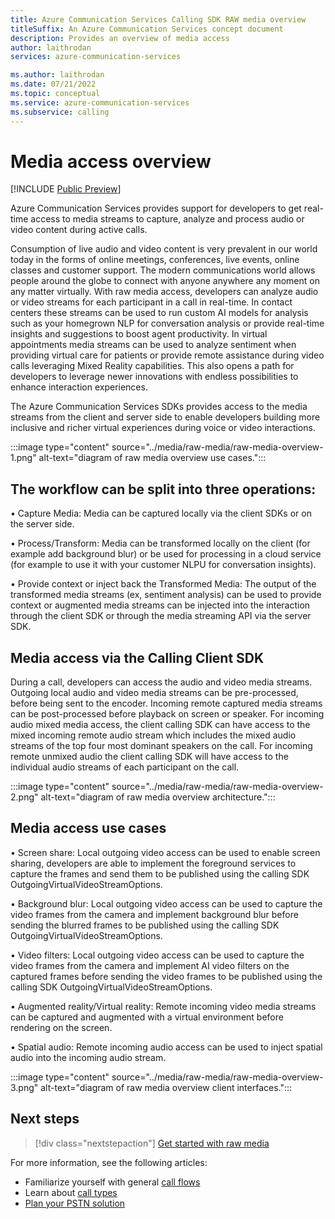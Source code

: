 ```yaml
---
title: Azure Communication Services Calling SDK RAW media overview 
titleSuffix: An Azure Communication Services concept document
description: Provides an overview of media access 
author: laithrodan
services: azure-communication-services

ms.author: laithrodan
ms.date: 07/21/2022
ms.topic: conceptual
ms.service: azure-communication-services
ms.subservice: calling
---
```


# Media access overview

[!INCLUDE [Public Preview](../../includes/public-preview-include-document.md)]

Azure Communication Services provides support for developers to get real-time access to media streams to capture, analyze and process audio or video content during active calls. 

Consumption of live audio and video content is very prevalent in our world today in the forms of online meetings, conferences, live events, online classes and customer support. The modern communications world allows people around the globe to connect with anyone anywhere any moment on any matter virtually. With raw media access, developers can analyze audio or video streams for each participant in a call in real-time. In contact centers these streams can be used to run custom AI models for analysis such as your homegrown NLP for conversation analysis or provide real-time insights and suggestions to boost agent productivity. In virtual appointments media streams can be used to analyze sentiment when providing virtual care for patients or provide remote assistance during video calls leveraging Mixed Reality capabilities. This also opens a path for developers to leverage newer innovations with endless possibilities to enhance interaction experiences.   

The Azure Communication Services SDKs provides access to the media streams from the client and server side to enable developers building more inclusive and richer virtual experiences during voice or video interactions. 

:::image type="content" source="../media/raw-media/raw-media-overview-1.png" alt-text="diagram of raw media overview use cases.":::

## The workflow can be split into three operations:
•	Capture Media: Media can be captured locally via the client SDKs or on the server side.

•	Process/Transform: Media can be transformed locally on the client (for example add background blur) or be used for processing in a cloud service (for example to use it with your customer NLPU for conversation insights).

•	Provide context or inject back the Transformed Media: The output of the transformed media streams (ex, sentiment analysis) can be used to provide context  or augmented media streams can be injected into the interaction through the client SDK or through the media streaming API via the server SDK. 

## Media access via the Calling Client SDK
During a call, developers can access the audio and video media streams. Outgoing local audio and video media streams can be pre-processed, before being sent to the encoder. Incoming remote captured media streams can be post-processed before playback on screen or speaker. For incoming audio mixed media access, the client calling SDK can have access to the mixed incoming remote audio stream which includes the mixed audio streams of the top four most dominant speakers on the call. For incoming remote unmixed audio the client calling SDK will have access to the individual audio streams of each participant on the call.  

:::image type="content" source="../media/raw-media/raw-media-overview-2.png" alt-text="diagram of raw media overview architecture.":::


## Media access use cases
•	Screen share: Local outgoing video access can be used to enable screen sharing, developers are able to implement the foreground services to capture the frames and send them to be published using the calling SDK OutgoingVirtualVideoStreamOptions.

•	Background blur: Local outgoing video access can be used to capture the video frames from the camera and implement background blur before sending the blurred frames to be published using the calling SDK OutgoingVirtualVideoStreamOptions.

•	Video filters: Local outgoing video access can be used to capture the video frames from the camera and implement AI video filters on the captured frames before sending the video frames to be published using the calling SDK OutgoingVirtualVideoStreamOptions.

•	Augmented reality/Virtual reality: Remote incoming video media streams can be captured and augmented with a virtual environment before rendering on the screen.

•	Spatial audio: Remote incoming audio access can be used to inject spatial audio into the incoming audio stream.


:::image type="content" source="../media/raw-media/raw-media-overview-3.png" alt-text="diagram of raw media overview client interfaces.":::


## Next steps

> [!div class="nextstepaction"]
> [Get started with raw media](../../quickstarts/voice-video-calling/get-started-raw-media-access.md)

For more information, see the following articles:
- Familiarize yourself with general [call flows](../call-flows.md)
- Learn about [call types](../voice-video-calling/about-call-types.md)
- [Plan your PSTN solution](../telephony/plan-solution.md)
